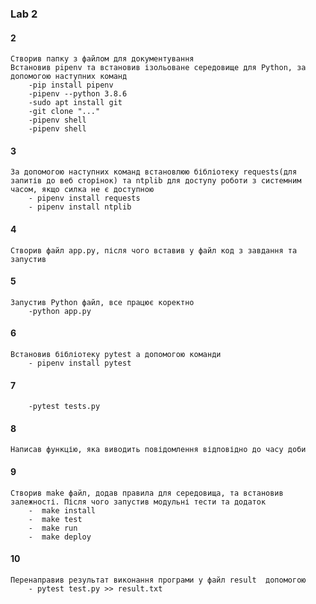### Lab 2 ###
#### 2 ####
```
Створив папку з файлом для документування
Встановив pipenv та встановив ізольоване середовище для Python, за допомогою наступних команд
	-pip install pipenv
	-pipenv --python 3.8.6
	-sudo apt install git
	-git clone "..."
	-pipenv shell
	-pipenv shell
``` 
#### 3 ####
```
За допомогою наступних команд встановлюю бібліотеку requests(для запитів до веб сторінок) та ntplib для доступу роботи з системним часом, якщо силка не є доступною
	- pipenv install requests
	- pipenv install ntplib	
```
#### 4 ####
```
Створив файл app.py, після чого вставив у файл код з завдання та запустив
```
#### 5 ####
```
Запустив Python файл, все працює коректно
	-python app.py
```
#### 6 ####
```
Встановив бібліотеку pytest а допомогою команди
	- pipenv install pytest
```
#### 7 ####
```
	-pytest tests.py
```
#### 8 ####
```
Написав функцію, яка виводить повідомлення відповідно до часу доби
```
#### 9 ####
```
Створив make файл, додав правила для середовища, та встановив залежності. Після чого запустив модульні тести та додаток
	-  make install
	-  make test
	-  make run
	-  make deploy
```
#### 10 ####
```
Перенаправив результат виконання програми у файл result  допомогою
	- pytest test.py >> result.txt
```


